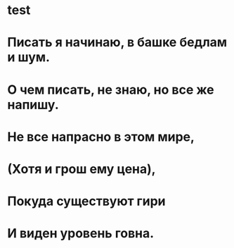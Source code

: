 # test

# Писать я начинаю, в башке бедлам и шум.
# О чем писать, не знаю, но все же напишу.

# Не все напрасно в этом мире, 
# (Хотя и грош ему цена),
# Покуда существуют гири
# И виден уровень говна.
